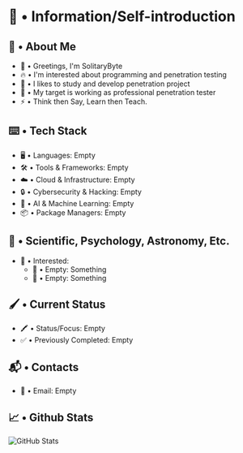 # 📰 • Information/Self-introduction
## 👀 • About Me
- 👋 • Greetings, I'm SolitaryByte
- 🔥 • I'm interested about programming and penetration testing
- 🚀 • I likes to study and develop penetration project
- 🎯 • My target is working as professional penetration tester
- ⚡ • Think then Say, Learn then Teach.
## ⌨️ • Tech Stack
- 🖥️ • Languages: Empty
- 🛠️ • Tools & Frameworks: Empty
- ☁️ • Cloud & Infrastructure: Empty
- 🔒 • Cybersecurity & Hacking: Empty
- 🧠 • AI & Machine Learning: Empty
- 📦 • Package Managers: Empty
## 🔭 • Scientific, Psychology, Astronomy, Etc.
- 📰 • Interested:
   - 📜 • Empty: Something
   - 📜 • Empty: Something
## 🖌️ • Current Status
- 🖍️ • Status/Focus: Empty
- ✅ • Previously Completed: Empty
## 📬 • Contacts
- 📖 • Email: Empty
## 📈 • Github Stats
![GitHub Stats](https://github-readme-stats.vercel.app/api?username=SolitaryByte&show_icons=true&theme=tokyonight)
